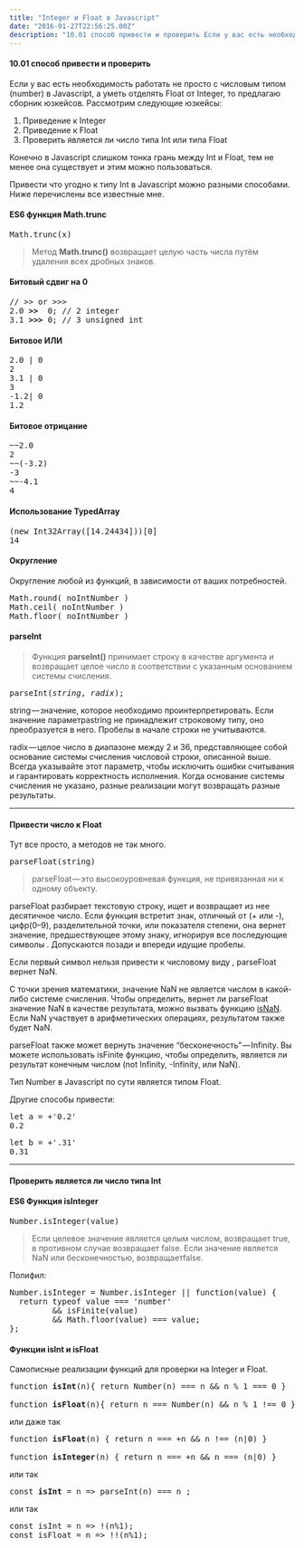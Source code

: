 ```yaml
---
title: "Integer и Float в Javascript"
date: "2016-01-27T22:56:25.00Z"
description: "10.01 способ привести и проверить Если у вас есть необходимость работать не просто с числовым типом (number) в Javascript, а уме"
---
```


<h4>10.01 способ привести и проверить</h4>
<p>Если у вас есть необходимость работать не просто с числовым типом (number) в Javascript, а уметь отделять Float от Integer, то предлагаю сборник юзкейсов. Рассмотрим следующие юзкейсы:</p>
<ol>
<li>Приведение к Integer</li>
<li>Приведение к Float</li>
<li>Проверить является ли число типа Int или типа Float</li>
</ol>
<p>Конечно в Javascript слишком тонка грань между Int и Float, тем не менее она существует и этим можно пользоваться.</p>
<p>Привести что угодно к типу Int в Javascript можно разными способами. Ниже перечислены все известные мне.</p>
<h4>ES6 функция Math.trunc</h4>
<pre>Math.trunc(x)</pre>
<blockquote><p>Метод <strong>Math.trunc()</strong> возвращает целую часть числа путём удаления всех дробных знаков.</p></blockquote>
<h4>Битовый сдвиг на 0</h4>
<pre>// &gt;&gt; or &gt;&gt;&gt;<br>2.0 <strong>&gt;&gt;</strong>  0; // 2 integer<br>3.1 <strong>&gt;&gt;&gt;</strong> 0; // 3 unsigned int</pre>
<h4>Битовое ИЛИ</h4>
<pre>2.0 | 0<br>2<br>3.1 | 0<br>3<br>-1.2| 0<br>1.2</pre>
<h4>Битовое отрицание</h4>
<pre>~~2.0<br>2<br>~~(-3.2)<br>-3<br>~~-4.1<br>4</pre>
<h4>Использование TypedArray</h4>
<pre>(new Int32Array([14.24434]))[0]<br>14</pre>
<h4><strong>Округление</strong></h4>
<p>Округление любой из функций, в зависимости от ваших потребностей.</p>
<pre>Math.round( noIntNumber )<br>Math.ceil( noIntNumber )<br>Math.floor( noIntNumber )</pre>
<h4><strong>parseInt</strong></h4>
<blockquote><p>Функция <strong>parseInt()</strong> принимает строку в качестве аргумента и возвращает целое число в соответствии с указанным основанием системы счисления.</p></blockquote>
<pre>parseInt(<em>string</em>, <em>radix</em>);</pre>
<p>string — значение, которое необходимо проинтерпретировать. Если значение параметраstring не принадлежит строковому типу, оно преобразуется в него. Пробелы в начале строки не учитываются.</p>
<p>radix — целое число в диапазоне между 2 и 36, представляющее собой основание системы счисления числовой строки, описанной выше. Всегда указывайте этот параметр,<strong> </strong>чтобы исключить ошибки считывания и гарантировать корректность исполнения. Когда основание системы счисления не указано, разные реализации могут возвращать разные результаты.</p>
<hr>
<h4>Привести число к Float</h4>
<p>Тут все просто, а методов не так много.</p>
<pre>parseFloat(string)</pre>
<blockquote><p>parseFloat — это высокоуровневая функция, не привязанная ни к одному объекту.</p></blockquote>
<p>parseFloat разбирает текстовую строку, ищет и возвращает из нее десятичное число. Если функция встретит знак, отличный от (+ или -), цифр(0–9), разделительной точки, или показателя степени, она вернет значение, предшествующее этому знаку, игнорируя все последующие символы . Допускаются позади и впереди идущие пробелы.</p>
<p>Если первый символ нельзя привести к числовому виду , parseFloat вернет NaN.</p>
<p>С точки зрения математики, значение NaN не является числом в какой-либо системе счисления. Чтобы определить, вернет ли parseFloat значение NaN в качестве результата, можно вызвать функцию <a href="https://developer.mozilla.org/ru/docs/Web/JavaScript/Reference/Global_Objects/isNaN" title="Функция isNaN() определяет является ли литерал или переменная не числовым значением (NaN) или нет. При работе с функцией необходимо проявлять осторожность так как она работает некорректно. Если вам интересно подробнее можно посмотреть Number.isNaN() то как она описана в ECMAScript 6, в качестве альтернативного решения можно использовать typeof для проверки литерала или переменной на не числовое значение." target="_blank" rel="noopener noreferrer">isNaN</a>. Если NaN участвует в арифметических операциях, результатом также будет NaN.</p>
<p>parseFloat также может вернуть значение “бесконечность” — Infinity. Вы можете использовать isFinite функцию, чтобы определить, является ли результат конечным числом (not Infinity, -Infinity, или NaN).</p>
<p>Тип Number в Javascript по сути является типом Float.</p>
<p>Другие способы привести:</p>
<pre>let a = +'0.2'<br>0.2</pre>
<pre>let b = +'.31'<br>0.31</pre>
<hr>
<h4>Проверить является ли число типа Int</h4>
<h4><strong>ES6 Функция isInteger</strong></h4>
<pre>Number.isInteger(value)</pre>
<blockquote><p>Если целевое значение является целым числом, возвращает true, в противном случае возвращает false. Если значение является NaN или бесконечностью, возвращаетfalse.</p></blockquote>
<p>Полифил:</p>
<pre>Number.isInteger = Number.isInteger || function(value) {<br>  return typeof value === 'number'<br>         &amp;&amp; isFinite(value)<br>         &amp;&amp; Math.floor(value) === value;<br>};</pre>
<h4>Функции isInt и isFloat</h4>
<p>Самописные реализации функций для проверки на Integer и Float.</p>
<pre>function <strong>isInt</strong>(n){ return Number(n) === n &amp;&amp; n % 1 === 0 }<br><br>function <strong>isFloat</strong>(n){ return n === Number(n) &amp;&amp; n % 1 !== 0 }</pre>
<p>или даже так</p>
<pre>function <strong>isFloat</strong>(n) { return n === +n &amp;&amp; n !== (n|0) }<br><br>function <strong>isInteger</strong>(n) { return n === +n &amp;&amp; n === (n|0) }</pre>
<p>или так</p>
<pre>const <strong>isInt</strong> = n =&gt; parseInt(n) === n ;</pre>
<p>или так</p>
<pre>const isInt = n =&gt; !(n%1);<br>const isFloat = n =&gt; !!(n%1);</pre>


